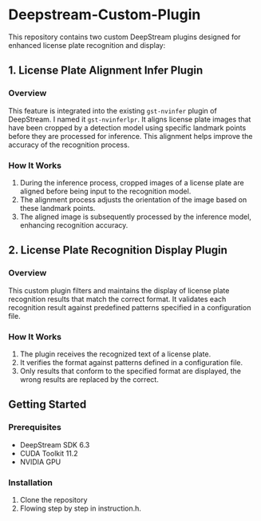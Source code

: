 # Deepstream-Custom-Plugin

This repository contains two custom DeepStream plugins designed for enhanced license plate recognition and display:

## 1. License Plate Alignment Infer Plugin

### Overview
This feature is integrated into the existing `gst-nvinfer` plugin of DeepStream. I named it `gst-nvinferlpr`. It aligns license plate images that have been cropped by a detection model using specific landmark points before they are processed for inference. This alignment helps improve the accuracy of the recognition process.

### How It Works
1. During the inference process, cropped images of a license plate are aligned before being input to the recognition model.
2. The alignment process adjusts the orientation of the image based on these landmark points.
3. The aligned image is subsequently processed by the inference model, enhancing recognition accuracy.

## 2. License Plate Recognition Display Plugin

### Overview
This custom plugin filters and maintains the display of license plate recognition results that match the correct format. It validates each recognition result against predefined patterns specified in a configuration file.

### How It Works
1. The plugin receives the recognized text of a license plate.
2. It verifies the format against patterns defined in a configuration file.
3. Only results that conform to the specified format are displayed, the wrong results are replaced by the correct.

## Getting Started

### Prerequisites
- DeepStream SDK 6.3
- CUDA Toolkit 11.2
- NVIDIA GPU

### Installation
1. Clone the repository
2. Flowing step by step in instruction.h.
